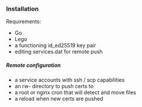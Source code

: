 ### Installation
Requirements:
- Go
- Lego
- a functioning id_ed25519 key pair
- editing services.dat for remote push

##### Remote configuration
- a service accounts with ssh / scp capabilities
- an rw- directory to push certs to
- a root or nginx cron that will detect and move files
- a reload when new certs are pushed
